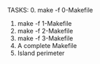 TASKS:
0. make -f 0-Makefile 
1. make -f 1-Makefile 
2. make -f 2-Makefile
3. make -f 3-Makefile 
4. A complete Makefile
5. Island perimeter

